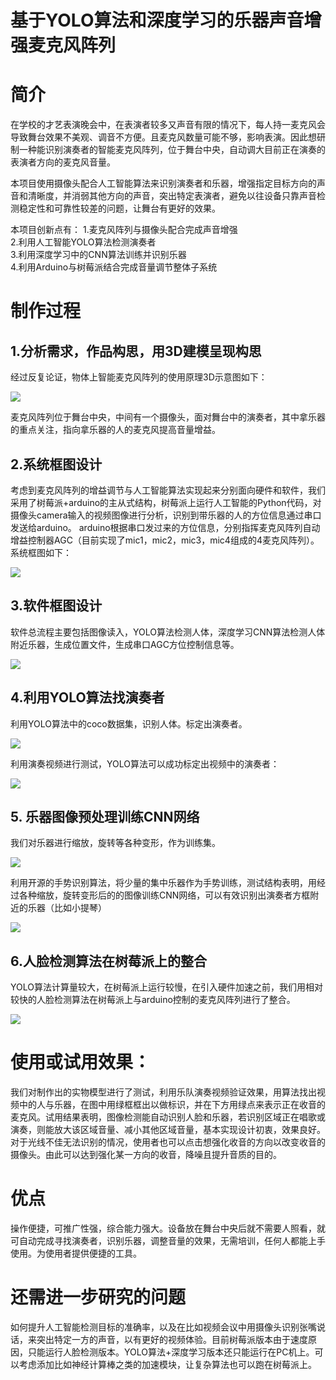 # 基于YOLO算法和深度学习的乐器声音增强麦克风阵列

# 简介

在学校的才艺表演晚会中，在表演者较多又声音有限的情况下，每人持一麦克风会导致舞台效果不美观、调音不方便。且麦克风数量可能不够，影响表演。因此想研制一种能识别演奏者的智能麦克风阵列，位于舞台中央，自动调大目前正在演奏的表演者方向的麦克风音量。

本项目使用摄像头配合人工智能算法来识别演奏者和乐器，增强指定目标方向的声音和清晰度，并消弱其他方向的声音，突出特定表演者，避免以往设备只靠声音检测稳定性和可靠性较差的问题，让舞台有更好的效果。

本项目创新点有：
1.麦克风阵列与摄像头配合完成声音增强  
2.利用人工智能YOLO算法检测演奏者  
3.利用深度学习中的CNN算法训练并识别乐器  
4.利用Arduino与树莓派结合完成音量调节整体子系统

#  制作过程
## 1.分析需求，作品构思，用3D建模呈现构思

   经过反复论证，物体上智能麦克风阵列的使用原理3D示意图如下：
   
   
  ![](https://github.com/castic2020/actormic/blob/master/%E5%BE%AE%E4%BF%A1%E5%9B%BE%E7%89%87_20191222165610.jpg)
  
  
  麦克风阵列位于舞台中央，中间有一个摄像头，面对舞台中的演奏者，其中拿乐器的重点关注，指向拿乐器的人的麦克风提高音量增益。

## 2.系统框图设计

 考虑到麦克风阵列的增益调节与人工智能算法实现起来分别面向硬件和软件，我们采用了树莓派+arduino的主从式结构，树莓派上运行人工智能的Python代码，对摄像头camera输入的视频图像进行分析，识别到带乐器的人的方位信息通过串口发送给arduino。 arduino根据串口发过来的方位信息，分别指挥麦克风阵列自动增益控制器AGC（目前实现了mic1，mic2，mic3，mic4组成的4麦克风阵列）。系统框图如下：
 
 
 ![](https://github.com/castic2020/actormic/blob/master/%E6%BC%94%E5%A5%8F%E8%80%85%E6%99%BA%E8%83%BD%E8%AF%86%E5%88%AB%E9%BA%A6%E5%85%8B%E9%A3%8E.jpg)
 
 

## 3.软件框图设计

软件总流程主要包括图像读入，YOLO算法检测人体，深度学习CNN算法检测人体附近乐器，生成位置文件，生成串口AGC方位控制信息等。


![](https://github.com/castic2020/actormic/blob/master/%E8%BD%AF%E4%BB%B6%E8%AE%BE%E8%AE%A1.jpg)


## 4.利用YOLO算法找演奏者


   利用YOLO算法中的coco数据集，识别人体。标定出演奏者。
   
   
   ![](capture_20200501144353618.jpg)
   
   利用演奏视频进行测试，YOLO算法可以成功标定出视频中的演奏者：
   
   
   ![](https://github.com/castic2020/actormic/blob/master/yoloplayer.JPG)
   
   
## 5. 乐器图像预处理训练CNN网络

我们对乐器进行缩放，旋转等各种变形，作为训练集。

 ![](https://github.com/castic2020/actormic/blob/master/capture_20200502095334969.jpg)

   利用开源的手势识别算法，将少量的集中乐器作为手势训练，测试结构表明，用经过各种缩放，旋转变形后的的图像训练CNN网络，可以有效识别出演奏者方框附近的乐器（比如小提琴）  
   
![](capture_20200502095455789.jpg)


## 6.人脸检测算法在树莓派上的整合
 
   YOLO算法计算量较大，在树莓派上运行较慢，在引入硬件加速之前，我们用相对较快的人脸检测算法在树莓派上与arduino控制的麦克风阵列进行了整合。
   
   
![](图3.jpg)


# 使用或试用效果：

我们对制作出的实物模型进行了测试，利用乐队演奏视频验证效果，用算法找出视频中的人与乐器，在图中用绿框框出以做标识，并在下方用绿点来表示正在收音的麦克风。试用结果表明，图像检测能自动识别人脸和乐器，若识别区域正在唱歌或演奏，则能放大该区域音量、减小其他区域音量，基本实现设计初衷，效果良好。对于光线不佳无法识别的情况，使用者也可以点击想强化收音的方向以改变收音的摄像头。由此可以达到强化某一方向的收音，降噪且提升音质的目的。

# 优点
操作便捷，可推广性强，综合能力强大。设备放在舞台中央后就不需要人照看，就可自动完成寻找演奏者，识别乐器，调整音量的效果，无需培训，任何人都能上手使用。为使用者提供便捷的工具。

# 还需进一步研究的问题
如何提升人工智能检测目标的准确率，以及在比如视频会议中用摄像头识别张嘴说话，来突出特定一方的声音，以有更好的视频体验。目前树莓派版本由于速度原因，只能运行人脸检测版本。YOLO算法+深度学习版本还只能运行在PC机上。可以考虑添加比如神经计算棒之类的加速模块，让复杂算法也可以跑在树莓派上。
